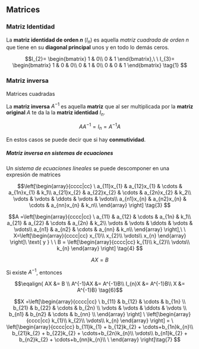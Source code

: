 ## Matrices

### Matriz Identidad

La **matriz identidad de orden $n$** ($I_{n}$) es aquella _matriz cuadrada de orden $n$_ que tiene en su **diagonal principal** unos y en todo lo demás ceros. 

$$I_{2}=
\begin{bmatrix} 
1 & 0\\
0 & 1
\end{bmatrix},\
\
I_{3}=
\begin{bmatrix} 
1 & 0 & 0\\
0 & 1 & 0\\
0 & 0 & 1
\end{bmatrix} \tag{1}
$$

### Matriz inversa

Matrices cuadradas

La **matriz inversa** $A^{-1}$ es aquella **matriz** que al ser multiplicada por la **matriz original** $A$ te da la la **matriz identidad** $I_n$.

$$AA^{-1} = I_{n} = A^{-1}A \tag{2}$$



En estos casos se puede decir que si hay **conmutividad**.

##### Matriz inversa en sistemas de ecuaciones

Un _sistema de ecuaciones lineales_ se puede descomponer en una expresión de matrices

$$\left[\begin{array}{cccc|cc}
\
a_{11}x_{1} & a_{12}x_{1} & \cdots & a_{1n}x_{1}  & k_1\\
a_{21}x_{2} & a_{22}x_{2} & \cdots & a_{2n}x_{2}  & k_2\\
\vdots      & \vdots      & \ddots & \vdots       & \vdots\\ 
a_{n1}x_{n} & a_{n2}x_{n} & \cdots & a_{nn}x_{n} & k_n\\
\end{array} \right] \tag{3}
$$

$$A =\left[\begin{array}{cccc|cc}
\
a_{11} & a_{12} & \cdots & a_{1n} & k_1\\
a_{21} & a_{22} & \cdots & a_{2n} & k_2\\
\vdots & \vdots & \ddots & \vdots & \vdots\\ 
a_{n1} & a_{n2} & \cdots & a_{nn} & k_n\\
\end{array} \right],\ 
\
X=\left[\begin{array}{cccc|cc}
x_{1}\\
x_{2}\\
\vdots\\
x_{n}
\end{array} \right]\ \text{ y } \ 
\
B = \left[\begin{array}{cccc|cc}
k_{1}\\
k_{2}\\
\vdots\\
k_{n}
\end{array} \right] \tag{4}
$$

$$AX=B \tag{5}$$

Si existe $A^{-1}$, entonces

$$\eqalign{
AX       &= B \\
A^{-1}AX &= A^{-1}B\\
I_{n}X   &= A^{-1}B\\
X        &= A^{-1}B} \tag{6}$$

$$X =\left[\begin{array}{cccc|cc}
\
b_{11} & b_{12} & \cdots & b_{1n} \\
b_{21} & b_{22} & \cdots & b_{2n} \\
\vdots & \vdots & \ddots & \vdots \\ 
b_{n1} & b_{n2} & \cdots & b_{nn} \\
\end{array} \right]
\
\left[\begin{array}{cccc|cc}
k_{1}\\
k_{2}\\
\vdots\\
k_{n}
\end{array} \right] = 
\
\left[\begin{array}{cccc|cc}
b_{11}k_{1} + b_{12}k_{2} + \cdots+b_{1n}k_{n}\\
b_{21}k_{2} + b_{22}k_{2} + \cdots+b_{2n}k_{n}\\
\vdots\\
b_{n1}k_{2} + b_{n2}k_{2} + \cdots+b_{nn}k_{n}\\
\
\end{array} \right]\tag{7}
$$
